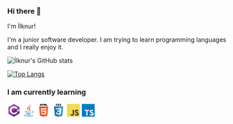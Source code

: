 ### Hi there 👋

 I'm İlknur!
 
 I'm a junior software developer. I am trying to learn programming languages and I really enjoy it.
 




![İlknur's GitHub stats](https://github-readme-stats.vercel.app/api?username=ilknurs&show_icons=true,count_private=true,prs&theme=midnight-purple&show_icons=true)




[![Top Langs](https://github-readme-stats.vercel.app/api/top-langs/?username=ilknurs&layout=compact&theme=midnight-purple&show_icons=true)](https://github.com/ilknurs/ilknurs)





<h3 align=> I am currently learning</h3>
<p align=>
<img src="https://raw.githubusercontent.com/devicons/devicon/master/icons/csharp/csharp-original.svg" alt="c#" width="30" height="30"/> 

  <img src="https://raw.githubusercontent.com/devicons/devicon/master/icons/java/java-original.svg" alt="java" width="30" height="30"/>
  
<img src="https://raw.githubusercontent.com/devicons/devicon/master/icons/html5/html5-original-wordmark.svg" alt="html5" width="30" height="30"/> 

<img src="https://raw.githubusercontent.com/devicons/devicon/master/icons/css3/css3-original-wordmark.svg" alt="css3" width="30" height="30"/> 

  <img src="https://raw.githubusercontent.com/devicons/devicon/master/icons/javascript/javascript-original.svg" alt="css3" width="30" height="30"/> 
  <img src="https://raw.githubusercontent.com/devicons/devicon/master/icons/typescript/typescript-original.svg" alt="typescript" width="30" height="30"/> </a> </p>
</p>


<!--
**ilknurs/ilknurs** is a ✨ _special_ ✨ repository because its `README.md` (this file) appears on your GitHub profile.

Here are some ideas to get you started:

- 🔭 I’m currently working on ...
- 🌱 I’m currently learning ...
- 👯 I’m looking to collaborate on ...
- 🤔 I’m looking for help with ...
- 💬 Ask me about ...
- 📫 How to reach me: ...
- 😄 Pronouns: ...
- ⚡ Fun fact: ...
-->
